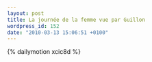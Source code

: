 ```yaml
---
layout: post
title: La journée de la femme vue par Guillon
wordpress_id: 152
date: "2010-03-13 15:06:51 +0100"
---
```


{% dailymotion xcic8d %}
